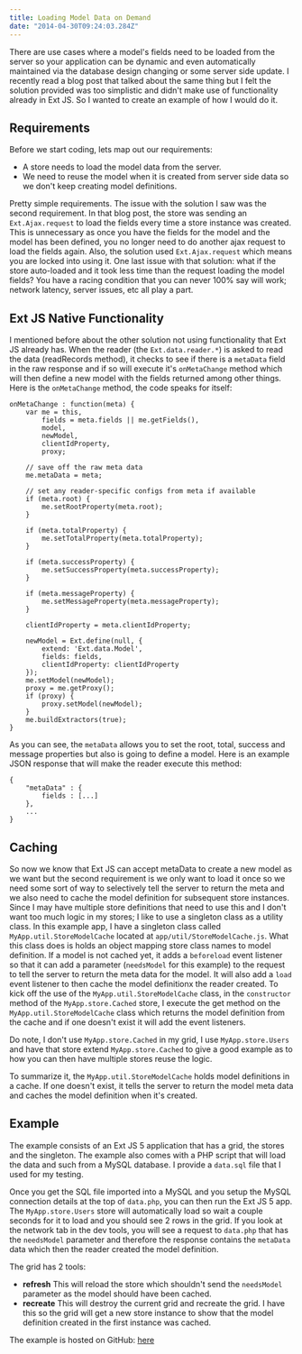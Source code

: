 ```yaml
---
title: Loading Model Data on Demand
date: "2014-04-30T09:24:03.284Z"
---
```


There are use cases where a model's fields need to be loaded from the server so your application can be dynamic and even automatically maintained via the database design changing or some server side update. I recently read a blog post that talked about the same thing but I felt the solution provided was too simplistic and didn't make use of functionality already in Ext JS. So I wanted to create an example of how I would do it.

## Requirements

Before we start coding, lets map out our requirements:

- A store needs to load the model data from the server.
- We need to reuse the model when it is created from server side data so we don't keep creating model definitions.

Pretty simple requirements. The issue with the solution I saw was the second requirement. In that blog post, the store was sending an `Ext.Ajax.request` to load the fields every time a store instance was created. This is unnecessary as once you have the fields for the model and the model has been defined, you no longer need to do another ajax request to load the fields again. Also, the solution used `Ext.Ajax.request` which means you are locked into using it. One last issue with that solution: what if the store auto-loaded and it took less time than the request loading the model fields? You have a racing condition that you can never 100% say will work; network latency, server issues, etc all play a part.

## Ext JS Native Functionality

I mentioned before about the other solution not using functionality that Ext JS already has. When the reader (the `Ext.data.reader.*`) is asked to read the data (readRecords method), it checks to see if there is a `metaData` field in the raw response and if so will execute it's `onMetaChange` method which will then define a new model with the fields returned among other things. Here is the `onMetaChange` method, the code speaks for itself:

```
onMetaChange : function(meta) {
    var me = this,
        fields = meta.fields || me.getFields(),
        model,
        newModel,
        clientIdProperty,
        proxy;

    // save off the raw meta data
    me.metaData = meta;

    // set any reader-specific configs from meta if available
    if (meta.root) {
        me.setRootProperty(meta.root);
    }

    if (meta.totalProperty) {
        me.setTotalProperty(meta.totalProperty);
    }

    if (meta.successProperty) {
        me.setSuccessProperty(meta.successProperty);
    }

    if (meta.messageProperty) {
        me.setMessageProperty(meta.messageProperty);
    }

    clientIdProperty = meta.clientIdProperty;

    newModel = Ext.define(null, {
        extend: 'Ext.data.Model',
        fields: fields,
        clientIdProperty: clientIdProperty
    });
    me.setModel(newModel);
    proxy = me.getProxy();
    if (proxy) {
        proxy.setModel(newModel);
    }
    me.buildExtractors(true);
}
```

As you can see, the `metaData` allows you to set the root, total, success and message properties but also is going to define a model. Here is an example JSON response that will make the reader execute this method:

```
{
    "metaData" : {
        fields : [...]
    },
    ...
}
```

## Caching

So now we know that Ext JS can accept metaData to create a new model as we want but the second requirement is we only want to load it once so we need some sort of way to selectively tell the server to return the meta and we also need to cache the model definition for subsequent store instances. Since I may have multiple store definitions that need to use this and I don't want too much logic in my stores; I like to use a singleton class as a utility class. In this example app, I have a singleton class called `MyApp.util.StoreModelCache` located at `app/util/StoreModelCache.js`. What this class does is holds an object mapping store class names to model definition. If a model is not cached yet, it adds a `beforeload` event listener so that it can add a parameter (`needsModel` for this example) to the request to tell the server to return the meta data for the model. It will also add a `load` event listener to then cache the model definitionx the reader created. To kick off the use of the `MyApp.util.StoreModelCache` class, in the `constructor` method of the `MyApp.store.Cached` store, I execute the get method on the `MyApp.util.StoreModelCache` class which returns the model definition from the cache and if one doesn't exist it will add the event listeners.

Do note, I don't use `MyApp.store.Cached` in my grid, I use `MyApp.store.Users` and have that store extend `MyApp.store.Cached` to give a good example as to how you can then have multiple stores reuse the logic.

To summarize it, the `MyApp.util.StoreModelCache` holds model definitions in a cache. If one doesn't exist, it tells the server to return the model meta data and caches the model definition when it's created.

## Example

The example consists of an Ext JS 5 application that has a grid, the stores and the singleton. The example also comes with a PHP script that will load the data and such from a MySQL database. I provide a `data.sql` file that I used for my testing.

Once you get the SQL file imported into a MySQL and you setup the MySQL connection details at the top of `data.php`, you can then run the Ext JS 5 app. The `MyApp.store.Users` store will automatically load so wait a couple seconds for it to load and you should see 2 rows in the grid. If you look at the network tab in the dev tools, you will see a request to `data.php` that has the `needsModel` parameter and therefore the response contains the `metaData` data which then the reader created the model definition.

The grid has 2 tools:

- **refresh** This will reload the store which shouldn't send the `needsModel` parameter as the model should have been cached.
- **recreate** This will destroy the current grid and recreate the grid. I have this so the grid will get a new store instance to show that the model definition created in the first instance was cached.

The example is hosted on GitHub: <a href="https://github.com/mitchellsimoens/ModelOnDemand" target="_blank">here</a>
